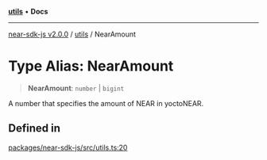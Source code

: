 [**utils**](../README.md) • **Docs**

***

[near-sdk-js v2.0.0](../../packages.md) / [utils](../README.md) / NearAmount

# Type Alias: NearAmount

> **NearAmount**: `number` \| `bigint`

A number that specifies the amount of NEAR in yoctoNEAR.

## Defined in

[packages/near-sdk-js/src/utils.ts:20](https://github.com/dim-daskalov/near-sdk-js/blob/6de94ce63ef9203b452598c175980884828ecc66/packages/near-sdk-js/src/utils.ts#L20)
